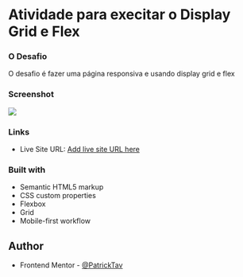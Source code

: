 # Atividade para execitar o Display Grid e Flex




### O Desafio
O desafio é fazer uma página responsiva e usando display grid e flex

### Screenshot

![](./assets/images/fullpage.png)

### Links
- Live Site URL: [Add live site URL here](https://patricktav.github.io/nft-preview-card-challeng/)


### Built with

- Semantic HTML5 markup
- CSS custom properties
- Flexbox
- Grid
- Mobile-first workflow



## Author

- Frontend Mentor - [@PatrickTav](https://www.linkedin.com/in/patrick-tavares2020/)